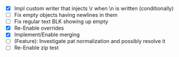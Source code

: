 - [X] Impl custom writer that injects \r when \n is written (conditionally)
- [ ] Fix empty objects having newlines in them
- [ ] Fix regular text BLK showing up empty
- [X] Re-Enable overrides
- [X] Implement/Enable merging
- [ ] (Feature): Investigate pat normalization and possibly resolve it 
- [ ] Re-Enable zip test